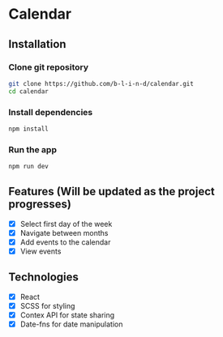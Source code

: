 # Calendar

## Installation

### Clone git repository

```bash
git clone https://github.com/b-l-i-n-d/calendar.git
cd calendar
```

### Install dependencies

```bash
npm install
```

### Run the app

```bash
npm run dev
```

## Features (Will be updated as the project progresses)

-   [x] Select first day of the week
-   [x] Navigate between months
-   [x] Add events to the calendar
-   [x] View events

## Technologies

-   [x] React
-   [x] SCSS for styling
-   [x] Contex API for state sharing
-   [x] Date-fns for date manipulation
